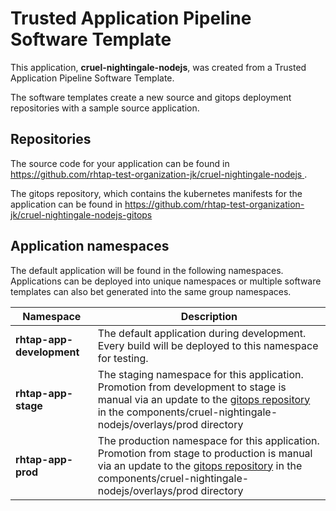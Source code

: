 # Trusted Application Pipeline Software Template

This application, **cruel-nightingale-nodejs**, was created from a Trusted Application Pipeline Software Template.

The software templates create a new source and gitops deployment repositories with a sample source application. 

## Repositories

The source code for your application can be found in [https://github.com/rhtap-test-organization-jk/cruel-nightingale-nodejs ](https://github.com/rhtap-test-organization-jk/cruel-nightingale-nodejs ).
 
The gitops repository, which contains the kubernetes manifests for the application can be found in 
[https://github.com/rhtap-test-organization-jk/cruel-nightingale-nodejs-gitops ](https://github.com/rhtap-test-organization-jk/cruel-nightingale-nodejs-gitops ) 

## Application namespaces 

The default application will be found in the following namespaces. Applications can be deployed into unique namespaces or multiple software templates can also bet generated into the same group namespaces.  

|  Namespace   |  Description   |  
| -------- | -------- |   
| **rhtap-app-development** | The default application during development. Every build will be deployed to this namespace for testing. | 
| **rhtap-app-stage** | The staging namespace for this application. Promotion from development to stage is manual via an update to the [gitops repository](https://github.com/rhtap-test-organization-jk/cruel-nightingale-nodejs-gitops ) in the components/cruel-nightingale-nodejs/overlays/prod directory |  
| **rhtap-app-prod** | The production namespace for this application. Promotion from stage to production is manual via an update to the [gitops repository](https://github.com/rhtap-test-organization-jk/cruel-nightingale-nodejs-gitops ) in the components/cruel-nightingale-nodejs/overlays/prod directory | 